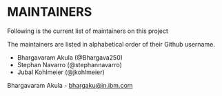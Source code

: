 # MAINTAINERS

Following is the current list of maintainers on this project

The maintainers are listed in alphabetical order of their Github username.

* Bhargavaram Akula (@Bhargava250)
* Stephan Navarro  (@stephannavarro)
* Jubal Kohlmeier  (@jkohlmeier)


Bhargavaram Akula - bhargaku@in.ibm.com
